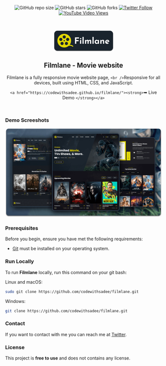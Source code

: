 <div align="center">

  ![GitHub repo size](https://img.shields.io/github/repo-size/codewithsadee/filmlane)
  ![GitHub stars](https://img.shields.io/github/stars/codewithsadee/filmlane?style=social)
  ![GitHub forks](https://img.shields.io/github/forks/codewithsadee/filmlane?style=social)
[![Twitter Follow](https://img.shields.io/twitter/follow/codewithsadee_?style=social)](https://twitter.com/intent/follow?screen_name=codewithsadee_)
  [![YouTube Video Views](https://img.shields.io/youtube/views/G-mEhvhWyw8?style=social)](https://youtu.be/G-mEhvhWyw8)

<br />
  <br />

<img src="./readme-images/project-logo.png" />

<h2 align="center">Filmlane - Movie website</h2>

  Filmlane is a fully responsive movie website page, `<br />`Responsive for all devices, built using HTML, CSS, and JavaScript.

  `<a href="https://codewithsadee.github.io/filmlane/"><strong>`➥ Live Demo `</strong></a>`

</div>

<br />

### Demo Screeshots

![Filmlane Desktop Demo](./readme-images/desktop.png "Desktop Demo")

### Prerequisites

Before you begin, ensure you have met the following requirements:

* [Git](https://git-scm.com/downloads "Download Git") must be installed on your operating system.

### Run Locally

To run **Filmlane** locally, run this command on your git bash:

Linux and macOS:

```bash
sudo git clone https://github.com/codewithsadee/filmlane.git
```

Windows:

```bash
git clone https://github.com/codewithsadee/filmlane.git
```

### Contact

If you want to contact with me you can reach me at [Twitter](https://www.twitter.com/codewithsadee).

### License

This project is **free to use** and does not contains any license.
